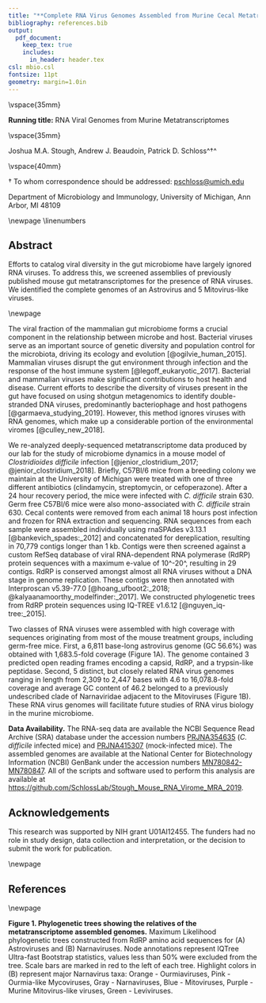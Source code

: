 ```yaml
---
title: "**Complete RNA Virus Genomes Assembled from Murine Cecal Metatranscriptomes**"
bibliography: references.bib
output:
  pdf_document:
    keep_tex: true
    includes:
      in_header: header.tex
csl: mbio.csl
fontsize: 11pt
geometry: margin=1.0in
---
```








\vspace{35mm}

**Running title:** RNA Viral Genomes from Murine Metatranscriptomes

\vspace{35mm}


Joshua M.A. Stough, Andrew J. Beaudoin, Patrick D. Schloss^$\dagger$^

\vspace{40mm}

$\dagger$ To whom correspondence should be addressed: pschloss@umich.edu

Department of Microbiology and Immunology, University of Michigan, Ann Arbor, MI 48109


\newpage
\linenumbers


## Abstract

Efforts to catalog viral diversity in the gut microbiome have largely ignored RNA viruses. To address this, we screened assemblies of previously published mouse gut metatranscriptomes for the presence of RNA viruses. We identified the complete genomes of an Astrovirus and 5 Mitovirus-like viruses.

\newpage

The viral fraction of the mammalian gut microbiome forms a crucial component in the relationship between microbe and host. Bacterial viruses serve as an important source of genetic diversity and population control for the microbiota, driving its ecology and evolution [@ogilvie_human_2015]. Mammalian viruses disrupt the gut environment through infection and the response of the host immune system [@legoff_eukaryotic_2017]. Bacterial and mammalian viruses make significant contributions to host health and disease. Current efforts to describe the diversity of viruses present in the gut have focused on using shotgun metagenomics to identify double-stranded DNA viruses, predominantly bacteriophage and host pathogens [@garmaeva_studying_2019]. However, this method ignores viruses with RNA genomes, which make up a considerable portion of the environmental viromes [@culley_new_2018].

We re-analyzed deeply-sequenced metatranscriptome data produced by our lab for the study of microbiome dynamics in a mouse model of *Clostridioides difficile* infection [@jenior_clostridium_2017; @jenior_clostridium_2018]. Briefly, C57Bl/6 mice from a breeding colony we maintain at the University of Michigan were treated with one of three different antibiotics (clindamycin, streptomycin, or cefoperazone). After a 24 hour recovery period, the mice were infected with *C. difficile* strain 630. Germ free C57Bl/6 mice were also mono-associated with *C. difficile* strain 630. Cecal contents were removed from each animal 18 hours post infection and frozen for RNA extraction and sequencing. RNA sequences from each sample were assembled individually using rnaSPAdes v3.13.1 [@bankevich_spades:_2012] and concatenated for dereplication, resulting in 70,779 contigs longer than 1 kb. Contigs were then screened against a custom RefSeq database of viral RNA-dependent RNA polymerase (RdRP) protein sequences with a maximum e-value of 10^-20^, resulting in 29 contigs. RdRP is conserved amongst almost all RNA viruses without a DNA stage in genome replication. These contigs were then annotated with Interproscan v5.39-77.0 [@hoang_ufboot2:_2018; @kalyaanamoorthy_modelfinder:_2017]. We constructed phylogenetic trees from RdRP protein sequences using IQ-TREE v1.6.12 [@nguyen_iq-tree:_2015].

Two classes of RNA viruses were assembled with high coverage with sequences originating from most of the mouse treatment groups, including germ-free mice. First, a 6,811 base-long astrovirus genome (GC 56.6%) was obtained with 1,683.5-fold coverage (Figure 1A). The genome contained 3 predicted open reading frames encoding a capsid, RdRP, and a trypsin-like peptidase. Second, 5 distinct, but closely related RNA virus genomes ranging in length from 2,309 to 2,447 bases with 4.6 to 16,078.8-fold coverage and average GC content of 46.2 belonged to a previously undescribed clade of Narnaviridae adjacent to the Mitoviruses (Figure 1B). These RNA virus genomes will facilitate future studies of RNA virus biology in the murine microbiome.


**Data Availability.** The RNA-seq data are available the NCBI Sequence Read Archive (SRA) database under the accession numbers [PRJNA354635](https://www.ncbi.nlm.nih.gov/bioproject/354635) (*C. difficile* infected mice) and [PRJNA415307](https://www.ncbi.nlm.nih.gov/bioproject/415307) (mock-infected mice). The assembled genomes are available at the National Center for Biotechnology Information (NCBI) GenBank under the accession numbers [MN780842-MN780847](https://www.ncbi.nlm.nih.gov/nuccore/?term=MN780842+MN780843+MN780844+MN780845+MN780846+MN780847). All of the scripts and software used to perform this analysis are available at https://github.com/SchlossLab/Stough_Mouse_RNA_Virome_MRA_2019.

## Acknowledgements
This research was supported by NIH grant U01AI12455. The funders had no role in study design, data collection and interpretation, or the decision to submit the work for publication.

\newpage

## References
<div id="refs"></div>

\newpage


**Figure 1. Phylogenetic trees showing the relatives of the metatranscriptome assembled genomes.** Maximum Likelihood phylogenetic trees constructed from RdRP amino acid sequences for (A) Astroviruses and (B) Narnaviruses. Node annotations represent IQTree Ultra-fast Bootstrap statistics, values less than 50% were excluded from the tree. Scale bars are marked in red to the left of each tree. Highlight colors in (B) represent major Narnavirus taxa: Orange - Ourmiaviruses, Pink - Ourmia-like Mycoviruses, Gray - Narnaviruses, Blue - Mitoviruses, Purple - Murine Mitovirus-like viruses, Green - Leviviruses.
